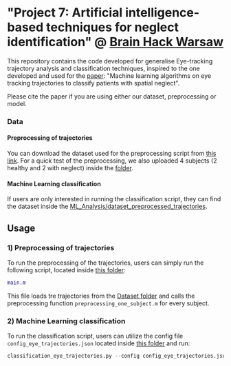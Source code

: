 # "Project 7: Artificial intelligence-based techniques for neglect identification" @ [Brain Hack Warsaw](https://brainhackwarsaw.github.io/)

This repository contains the code developed for generalise Eye-tracking trajectory analysis and classification techniques, inspired to the one developed and used for the [paper](https://www.medrxiv.org/content/medrxiv/early/2021/12/03/2020.07.02.20143941.full.pdf): "Machine learning algorithms on eye tracking trajectories to classify patients with spatial neglect". 

Please cite the paper if you are using either our dataset, preprocessing or model.

### Data
#### Preprocessing of trajectories
You can download the dataset used for the preprocessing script from [this link](https://doi.org/10.5281/zenodo.6424677). For a quick test of the preprocessing, we also uploaded 4 subjects (2 healthy and 2 with neglect) inside the [folder](https://github.com/bfranceschiello/EyeTracking_preprocessing_and_ML_analysis/tree/main/1_Preprocessing/Dataset). 
#### Machine Learning classification
If users are only interested in running the classification script, they can find the dataset inside the [ML_Analysis/dataset_preprocessed_trajectories](https://github.com/bfranceschiello/EyeTracking_preprocessing_and_ML_analysis/tree/main/2_ML_Analysis/dataset_preprocessed_trajectories).

## Usage

### 1) Preprocessing of trajectories

To run the preprocessing of the trajectories, users can simply run the following script, located inside [this folder](https://github.com/bfranceschiello/EyeTracking_preprocessing_and_ML_analysis/tree/main/1_Preprocessing):
```matlab
main.m
```
This file loads tre trajectories from the [Dataset folder](https://github.com/bfranceschiello/EyeTracking_preprocessing_and_ML_analysis/tree/main/1_Preprocessing/Dataset) and calls the preprocessing function `preprocessing_one_subject.m` for every subject.

### 2) Machine Learning classification

To run the classification script, users can utilize the config file `config_eye_trajectories.json` located inside [this folder](https://github.com/bfranceschiello/EyeTracking_preprocessing_and_ML_analysis/tree/main/2_ML_Analysis/dataset_preprocessed_trajectories) and run:
```python
classification_eye_trajectories.py --config config_eye_trajectories.json
```

